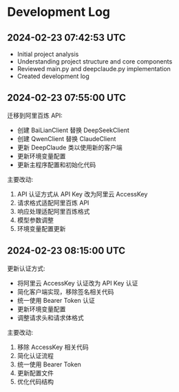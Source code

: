 # Development Log

## 2024-02-23 07:42:53 UTC

- Initial project analysis
- Understanding project structure and core components
- Reviewed main.py and deepclaude.py implementation
- Created development log

## 2024-02-23 07:55:00 UTC

迁移到阿里百炼 API:
- 创建 BaiLianClient 替换 DeepSeekClient
- 创建 QwenClient 替换 ClaudeClient
- 更新 DeepClaude 类以使用新的客户端
- 更新环境变量配置
- 更新主程序配置和初始化代码

主要改动:
1. API 认证方式从 API Key 改为阿里云 AccessKey
2. 请求格式适配阿里百炼 API
3. 响应处理适配阿里百炼格式
4. 模型参数调整
5. 环境变量配置更新

## 2024-02-23 08:15:00 UTC

更新认证方式:
- 将阿里云 AccessKey 认证改为 API Key 认证
- 简化客户端实现，移除签名相关代码
- 统一使用 Bearer Token 认证
- 更新环境变量配置
- 调整请求头和请求体格式

主要改动:
1. 移除 AccessKey 相关代码
2. 简化认证流程
3. 统一使用 Bearer Token
4. 更新配置文件
5. 优化代码结构
